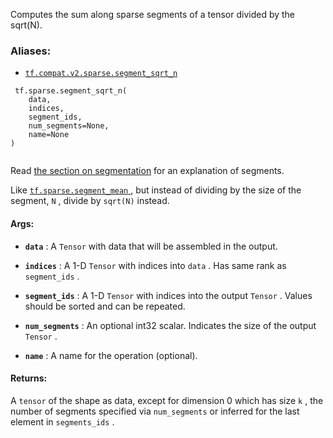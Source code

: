 Computes the sum along sparse segments of a tensor divided by the sqrt(N).



### Aliases:

- [ `tf.compat.v2.sparse.segment_sqrt_n` ](/api_docs/python/tf/sparse/segment_sqrt_n)



```
 tf.sparse.segment_sqrt_n(
    data,
    indices,
    segment_ids,
    num_segments=None,
    name=None
)
 
```

Read <a href="https://tensorflow.org/api_docs/python/tf/math#Segmentation">the section on
segmentation</a>
for an explanation of segments.

Like [ `tf.sparse.segment_mean` ](https://tensorflow.google.cn/api_docs/python/tf/sparse/segment_mean), but instead of dividing by the size of the
segment,  `N` , divide by  `sqrt(N)`  instead.



#### Args:

- **`data`** : A  `Tensor`  with data that will be assembled in the output.

- **`indices`** : A 1-D  `Tensor`  with indices into  `data` . Has same rank as
 `segment_ids` .

- **`segment_ids`** : A 1-D  `Tensor`  with indices into the output  `Tensor` . Values
should be sorted and can be repeated.

- **`num_segments`** : An optional int32 scalar. Indicates the size of the output
 `Tensor` .

- **`name`** : A name for the operation (optional).



#### Returns:
A  `tensor`  of the shape as data, except for dimension 0 which
has size  `k` , the number of segments specified via  `num_segments`  or
inferred for the last element in  `segments_ids` .

